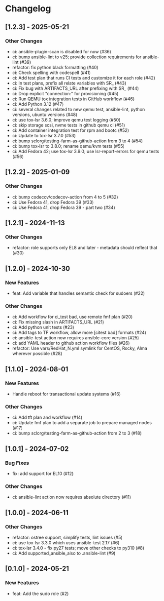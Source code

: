 Changelog
=========

[1.2.3] - 2025-05-21
--------------------

### Other Changes

- ci: ansible-plugin-scan is disabled for now (#36)
- ci: bump ansible-lint to v25; provide collection requirements for ansible-lint (#39)
- refactor: fix python black formatting (#40)
- ci: Check spelling with codespell (#41)
- ci: Add test plan that runs CI tests and customize it for each role (#42)
- ci: In test plans, prefix all relate variables with SR_ (#43)
- ci: Fix bug with ARTIFACTS_URL after prefixing with SR_ (#44)
- ci: Drop explicit "connection:" for provisioning (#45)
- ci: Run QEMU tox integration tests in GitHub workflow (#46)
- ci: Add Python 3.12 (#47)
- ci: several changes related to new qemu test, ansible-lint, python versions, ubuntu versions (#48)
- ci: use tox-lsr 3.6.0; improve qemu test logging (#50)
- ci: skip storage scsi, nvme tests in github qemu ci (#51)
- ci: Add container integration test for rpm and bootc (#52)
- ci: Update to tox-lsr 3.7.0 (#53)
- ci: bump sclorg/testing-farm-as-github-action from 3 to 4 (#54)
- ci: bump tox-lsr to 3.8.0; rename qemu/kvm tests (#55)
- ci: Add Fedora 42; use tox-lsr 3.9.0; use lsr-report-errors for qemu tests (#56)

[1.2.2] - 2025-01-09
--------------------

### Other Changes

- ci: bump codecov/codecov-action from 4 to 5 (#32)
- ci: Use Fedora 41, drop Fedora 39 (#33)
- ci: Use Fedora 41, drop Fedora 39 - part two (#34)

[1.2.1] - 2024-11-13
--------------------

### Other Changes

- refactor: role supports only EL8 and later - metadata should reflect that (#30)

[1.2.0] - 2024-10-30
--------------------

### New Features

- feat: Add variable that handles semantic check for sudoers (#22)

### Other Changes

- ci: Add workflow for ci_test bad, use remote fmf plan (#20)
- ci: Fix missing slash in ARTIFACTS_URL (#21)
- ci: Add python unit tests (#23)
- ci: Add tags to TF workflow, allow more [citest bad] formats (#24)
- ci: ansible-test action now requires ansible-core version (#25)
- ci: add YAML header to github action workflow files (#26)
- refactor: Use vars/RedHat_N.yml symlink for CentOS, Rocky, Alma wherever possible (#28)

[1.1.0] - 2024-08-01
--------------------

### New Features

- Handle reboot for transactional update systems (#16)

### Other Changes

- ci: Add tft plan and workflow (#14)
- ci: Update fmf plan to add a separate job to prepare managed nodes (#17)
- ci: bump sclorg/testing-farm-as-github-action from 2 to 3 (#18)

[1.0.1] - 2024-07-02
--------------------

### Bug Fixes

- fix: add support for EL10 (#12)

### Other Changes

- ci: ansible-lint action now requires absolute directory (#11)

[1.0.0] - 2024-06-11
--------------------

### Other Changes

- refactor: ostree support, simplify tests, lint issues (#5)
- ci: use tox-lsr 3.3.0 which uses ansible-test 2.17 (#6)
- ci: tox-lsr 3.4.0 - fix py27 tests; move other checks to py310 (#8)
- ci: Add supported_ansible_also to .ansible-lint (#9)

[0.1.0] - 2024-05-21
--------------------

### New Features

- feat: Add the sudo role (#2)


